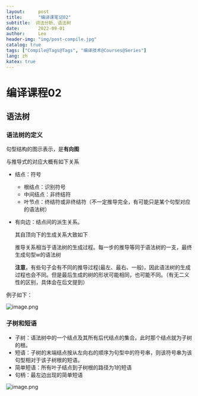```yaml
---
layout:     post
title:      "编译课笔记02"
subtitle:  词法分析、语法树
date:       2022-09-01
author:     Leo
header-img: "img/post-compile.jpg"
catalog: true
tags: ["Compile@Tags@Tags", "编译技术@Courses@Series"]
lang: zh
katex: true
---
```

# 编译课程02

## 语法树

### 语法树的定义

句型结构的图示表示，是**有向图**

与推导式的对应大概有如下关系

* 结点：符号

  * 根结点：识别符号
  * 中间结点：非终结符
  * 叶节点：终结符或非终结符（不一定推导完全，有可能只是某个句型对应的语法树）
* 有向边：结点间的派生关系。

  其自顶向下的生成关系大致如下

  推导关系相当于语法树的生成过程。每一步的推导等同于语法树的一支，最终生成句型w的语法树

  **注意**，有些句子会有不同的推导过程(最左、最右、一般)，因此语法树的生成过程也会不同。但是最后生成的树的形状可能相同，也可能不同。（有无二义性的区别，具体会在后文提到）

例子如下：

![image.png](https://pic7.58cdn.com.cn/nowater/webim/big/n_v248759e5a29674ec2a0b242c6f375c0b2.png)

### 子树和短语

* 子树：语法树中的一个结点及其所有后代结点的集合。此时那个结点就为子树的根。
* 短语：子树的末端结点按从左向右的顺序为句型中的符号串，则该符号串为该句型相对于该子树根的短语。
* 简单短语：所有叶子结点到子树根的路径为1的短语
* 句柄：最左边出现的简单短语

![image.png](https://pic7.58cdn.com.cn/nowater/webim/big/n_v2f3ff49fa29344867804ce61349311556.png)
